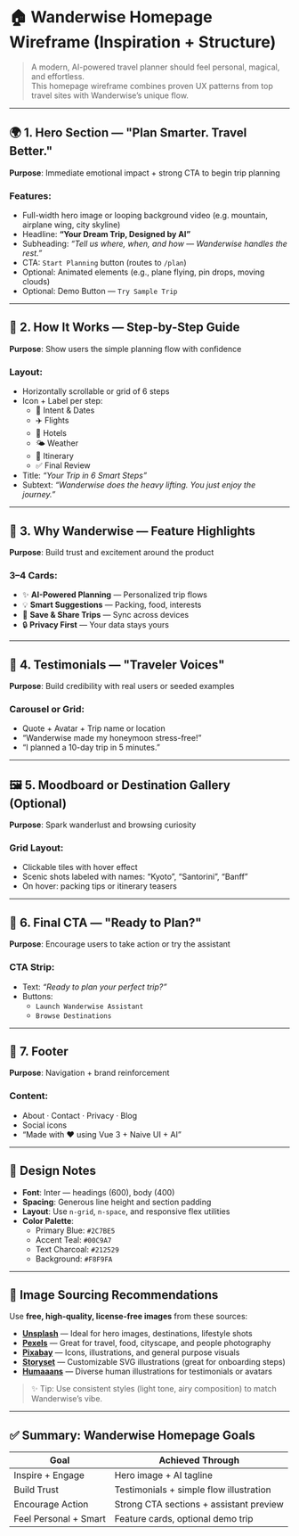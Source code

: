 # 🏠 Wanderwise Homepage Wireframe (Inspiration + Structure)

> A modern, AI-powered travel planner should feel personal, magical, and effortless.  
> This homepage wireframe combines proven UX patterns from top travel sites with Wanderwise’s unique flow.

---

## 🌍 1. Hero Section — "Plan Smarter. Travel Better."

**Purpose**: Immediate emotional impact + strong CTA to begin trip planning

### Features:
- Full-width hero image or looping background video (e.g. mountain, airplane wing, city skyline)
- Headline: **“Your Dream Trip, Designed by AI”**
- Subheading: *“Tell us where, when, and how — Wanderwise handles the rest.”*
- CTA: `Start Planning` button (routes to `/plan`)
- Optional: Animated elements (e.g., plane flying, pin drops, moving clouds)
- Optional: Demo Button — `Try Sample Trip`

---

## 🧭 2. How It Works — Step-by-Step Guide

**Purpose**: Show users the simple planning flow with confidence

### Layout:
- Horizontally scrollable or grid of 6 steps
- Icon + Label per step:
  - 📍 Intent & Dates
  - ✈️ Flights
  - 🏨 Hotels
  - 🌤️ Weather
  - 🧭 Itinerary
  - ✅ Final Review
- Title: *“Your Trip in 6 Smart Steps”*
- Subtext: *“Wanderwise does the heavy lifting. You just enjoy the journey.”*

---

## 🚀 3. Why Wanderwise — Feature Highlights

**Purpose**: Build trust and excitement around the product

### 3–4 Cards:
- ✨ **AI-Powered Planning** — Personalized trip flows
- 💡 **Smart Suggestions** — Packing, food, interests
- 🎒 **Save & Share Trips** — Sync across devices
- 🔒 **Privacy First** — Your data stays yours

---

## 💬 4. Testimonials — "Traveler Voices"

**Purpose**: Build credibility with real users or seeded examples

### Carousel or Grid:
- Quote + Avatar + Trip name or location
- “Wanderwise made my honeymoon stress-free!”
- “I planned a 10-day trip in 5 minutes.”

---

## 🖼️ 5. Moodboard or Destination Gallery (Optional)

**Purpose**: Spark wanderlust and browsing curiosity

### Grid Layout:
- Clickable tiles with hover effect
- Scenic shots labeled with names: “Kyoto”, “Santorini”, “Banff”
- On hover: packing tips or itinerary teasers

---

## 🎯 6. Final CTA — "Ready to Plan?"

**Purpose**: Encourage users to take action or try the assistant

### CTA Strip:
- Text: *“Ready to plan your perfect trip?”*
- Buttons:
  - `Launch Wanderwise Assistant`
  - `Browse Destinations`

---

## 🔗 7. Footer

**Purpose**: Navigation + brand reinforcement

### Content:
- About · Contact · Privacy · Blog
- Social icons
- “Made with ❤️ using Vue 3 + Naive UI + AI”

---

## 🧠 Design Notes

- **Font**: Inter — headings (600), body (400)
- **Spacing**: Generous line height and section padding
- **Layout**: Use `n-grid`, `n-space`, and responsive flex utilities
- **Color Palette**:  
  - Primary Blue: `#2C7BE5`  
  - Accent Teal: `#00C9A7`  
  - Text Charcoal: `#212529`  
  - Background: `#F8F9FA`

---

## 📸 Image Sourcing Recommendations

Use **free, high-quality, license-free images** from these sources:

- [**Unsplash**](https://unsplash.com) — Ideal for hero images, destinations, lifestyle shots  
- [**Pexels**](https://pexels.com) — Great for travel, food, cityscape, and people photography  
- [**Pixabay**](https://pixabay.com) — Icons, illustrations, and general purpose visuals  
- [**Storyset**](https://storyset.com) — Customizable SVG illustrations (great for onboarding steps)  
- [**Humaaans**](https://www.humaaans.com) — Diverse human illustrations for testimonials or avatars

> ✨ Tip: Use consistent styles (light tone, airy composition) to match Wanderwise’s vibe.

---

## ✅ Summary: Wanderwise Homepage Goals

| Goal                     | Achieved Through                          |
|--------------------------|-------------------------------------------|
| Inspire + Engage         | Hero image + AI tagline                   |
| Build Trust              | Testimonials + simple flow illustration   |
| Encourage Action         | Strong CTA sections + assistant preview   |
| Feel Personal + Smart    | Feature cards, optional demo trip         |

